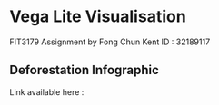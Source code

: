 # Vega Lite Visualisation
FIT3179 Assignment by Fong Chun Kent 
ID : 32189117

## Deforestation Infographic
Link available here : 
